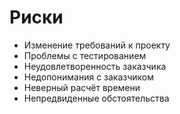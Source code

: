 # Риски
* Изменение требований к проекту
* Проблемы с тестированием
* Неудовлетворенность заказчика
* Недопонимания с заказчиком
* Неверный расчёт времени
* Непредвиденные обстоятельства 
